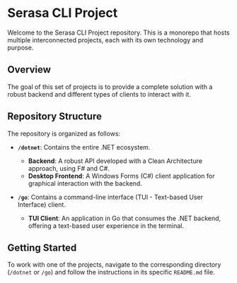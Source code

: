 # Serasa CLI Project

Welcome to the Serasa CLI Project repository. This is a monorepo that hosts multiple interconnected projects, each with its own technology and purpose.

## Overview

The goal of this set of projects is to provide a complete solution with a robust backend and different types of clients to interact with it.

## Repository Structure

The repository is organized as follows:

- **`/dotnet`**: Contains the entire .NET ecosystem.
  - **Backend**: A robust API developed with a Clean Architecture approach, using F# and C#.
  - **Desktop Frontend**: A Windows Forms (C#) client application for graphical interaction with the backend.

- **`/go`**: Contains a command-line interface (TUI - Text-based User Interface) client.
  - **TUI Client**: An application in Go that consumes the .NET backend, offering a text-based user experience in the terminal.

## Getting Started

To work with one of the projects, navigate to the corresponding directory (`/dotnet` or `/go`) and follow the instructions in its specific `README.md` file.
